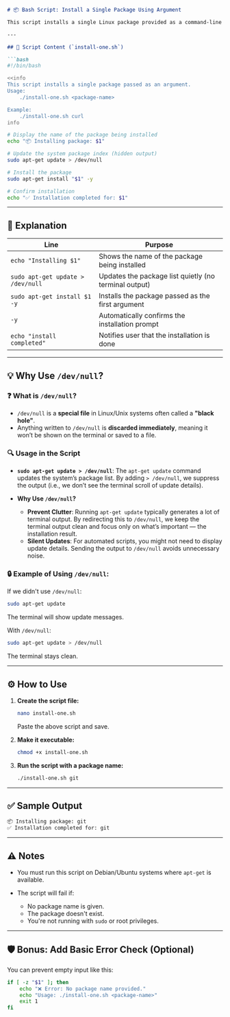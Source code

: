 
````markdown
# 📦 Bash Script: Install a Single Package Using Argument

This script installs a single Linux package provided as a command-line argument. It uses `apt-get` to update the system and install the specified package.

---

## 🧾 Script Content (`install-one.sh`)

```bash
#!/bin/bash

<<info
This script installs a single package passed as an argument.
Usage:
    ./install-one.sh <package-name>

Example:
    ./install-one.sh curl
info

# Display the name of the package being installed
echo "📦 Installing package: $1"

# Update the system package index (hidden output)
sudo apt-get update > /dev/null

# Install the package
sudo apt-get install "$1" -y

# Confirm installation
echo "✅ Installation completed for: $1"
````

---

## 🧠 Explanation

| Line                              | Purpose                                               |
| --------------------------------- | ----------------------------------------------------- |
| `echo "Installing $1"`            | Shows the name of the package being installed         |
| `sudo apt-get update > /dev/null` | Updates the package list quietly (no terminal output) |
| `sudo apt-get install $1 -y`      | Installs the package passed as the first argument     |
| `-y`                              | Automatically confirms the installation prompt        |
| `echo "install completed"`        | Notifies user that the installation is done           |

---

## 💡 Why Use `/dev/null`?

### ❓ What is `/dev/null`?

* `/dev/null` is a **special file** in Linux/Unix systems often called a **"black hole"**.
* Anything written to `/dev/null` is **discarded immediately**, meaning it won’t be shown on the terminal or saved to a file.

### 🔍 Usage in the Script

* **`sudo apt-get update > /dev/null`**: The `apt-get update` command updates the system’s package list. By adding `> /dev/null`, we suppress the output (i.e., we don’t see the terminal scroll of update details).

* **Why Use `/dev/null`?**

  * **Prevent Clutter**: Running `apt-get update` typically generates a lot of terminal output. By redirecting this to `/dev/null`, we keep the terminal output clean and focus only on what’s important — the installation result.
  * **Silent Updates**: For automated scripts, you might not need to display update details. Sending the output to `/dev/null` avoids unnecessary noise.

### 🔒 Example of Using `/dev/null`:

If we didn't use `/dev/null`:

```bash
sudo apt-get update
```

The terminal will show update messages.

With `/dev/null`:

```bash
sudo apt-get update > /dev/null
```

The terminal stays clean.

---

## ⚙️ How to Use

1. **Create the script file:**

   ```bash
   nano install-one.sh
   ```

   Paste the above script and save.

2. **Make it executable:**

   ```bash
   chmod +x install-one.sh
   ```

3. **Run the script with a package name:**

   ```bash
   ./install-one.sh git
   ```

---

## ✅ Sample Output

```bash
📦 Installing package: git
✅ Installation completed for: git
```

---

## ⚠️ Notes

* You must run this script on Debian/Ubuntu systems where `apt-get` is available.
* The script will fail if:

  * No package name is given.
  * The package doesn't exist.
  * You're not running with `sudo` or root privileges.

---

## 🛡️ Bonus: Add Basic Error Check (Optional)

You can prevent empty input like this:

```bash
if [ -z "$1" ]; then
    echo "❌ Error: No package name provided."
    echo "Usage: ./install-one.sh <package-name>"
    exit 1
fi
```

